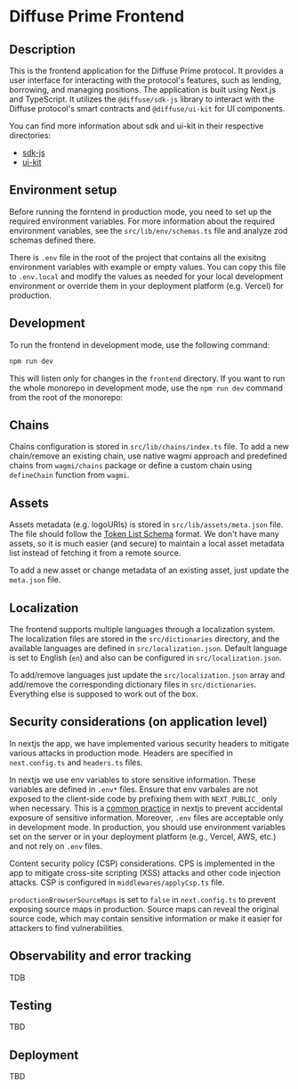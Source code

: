 # Diffuse Prime Frontend

## Description

This is the frontend application for the Diffuse Prime protocol. It provides a user interface for interacting with the protocol's features, such as lending, borrowing, and managing positions. The application is built using Next.js and TypeScript. It utilizes the `@diffuse/sdk-js` library to interact with the Diffuse protocol's smart contracts and `@diffuse/ui-kit` for UI components.

You can find more information about sdk and ui-kit in their respective directories:

- [sdk-js](../sdk-js/README.md)
- [ui-kit](../ui-kit/README.md)

## Environment setup

Before running the forntend in production mode, you need to set up the required environment variables. For more information about the required environment variables, see the `src/lib/env/schemas.ts` file and analyze zod schemas defined there.

There is `.env` file in the root of the project that contains all the exisitng environment variables with example or empty values. You can copy this file to `.env.local` and modify the values as needed for your local development environment or override them in your deployment platform (e.g. Vercel) for production.

## Development

To run the frontend in development mode, use the following command:

```bash
npm run dev
```

This will listen only for changes in the `frontend` directory. If you want to run the whole monorepo in development mode, use the `npm run dev` command from the root of the monorepo:

## Chains

Chains configuration is stored in `src/lib/chains/index.ts` file. To add a new chain/remove an existing chain, use native wagmi approach and predefined chains from `wagmi/chains` package or define a custom chain using `defineChain` function from `wagmi`.

## Assets

Assets metadata (e.g. logoURIs) is stored in `src/lib/assets/meta.json` file. The file should follow the [Token List Schema](https://tokenlists.org) format.
We don't have many assets, so it is much easier (and secure) to maintain a local asset metadata list instead of fetching it from a remote source.

To add a new asset or change metadata of an existing asset, just update the `meta.json` file.

## Localization

The frontend supports multiple languages through a localization system. The localization files are stored in the `src/dictionaries` directory, and the available languages are defined in `src/localization.json`. Default language is set to English (`en`) and also can be configured in `src/localization.json`.

To add/remove languages just update the `src/localization.json` array and add/remove the corresponding dictionary files in `src/dictionaries`. Everything else is supposed to work out of the box.

## Security considerations (on application level)

In nextjs the app, we have implemented various security headers to mitigate various attacks in production mode. Headers are specified in `next.config.ts` and `headers.ts` files.

In nextjs we use env variables to store sensitive information. These variables are defined in `.env*` files. Ensure that env varbales are not exposed to the client-side code by prefixing them with `NEXT_PUBLIC_` only when necessary. This is a [common practice](https://nextjs.org/docs/app/guides/environment-variables#bundling-environment-variables-for-the-browser) in nextjs to prevent accidental exposure of sensitive information.
Moreover, `.env` files are acceptable only in development mode. In production, you should use environment variables set on the server or in your deployment platform (e.g., Vercel, AWS, etc.) and not rely on `.env` files.

Content security policy (CSP) considerations.
CPS is implemented in the app to mitigate cross-site scripting (XSS) attacks and other code injection attacks. CSP is configured in `middlewares/applyCsp.ts` file.

`productionBrowserSourceMaps` is set to `false` in `next.config.ts` to prevent exposing source maps in production. Source maps can reveal the original source code, which may contain sensitive information or make it easier for attackers to find vulnerabilities.

## Observability and error tracking

TDB

## Testing

TBD

## Deployment

TBD
